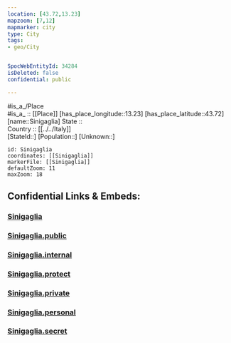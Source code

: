 ```yaml
---
location: [43.72,13.23] 
mapzoom: [7,12] 
mapmarker: city 
type: City
tags:
- geo/City


SpocWebEntityId: 34284
isDeleted: false
confidential: public

---
```

#is_a_/Place  
#is_a_ :: [[Place]] 
[has_place_longitude::13.23] 
[has_place_latitude::43.72] 
[name::Sinigaglia] 
State ::  
Country :: [[../../Italy]]  
[StateId::] 
[Population::] 
[Unknown::] 


```leaflet
id: Sinigaglia
coordinates: [[Sinigaglia]] 
markerFile: [[Sinigaglia]] 
defaultZoom: 11 
maxZoom: 18
```


## Confidential Links & Embeds: 

### [Sinigaglia](/_Standards/Earth/Continent/Europe/Europe~South/Italy/City/Sinigaglia.md) 

### [Sinigaglia.public](/_public/Earth/Continent/Europe/Europe~South/Italy/City/Sinigaglia.public.md) 

### [Sinigaglia.internal](/_internal/Earth/Continent/Europe/Europe~South/Italy/City/Sinigaglia.internal.md) 

### [Sinigaglia.protect](/_protect/Earth/Continent/Europe/Europe~South/Italy/City/Sinigaglia.protect.md) 

### [Sinigaglia.private](/_private/Earth/Continent/Europe/Europe~South/Italy/City/Sinigaglia.private.md) 

### [Sinigaglia.personal](/_personal/Earth/Continent/Europe/Europe~South/Italy/City/Sinigaglia.personal.md) 

### [Sinigaglia.secret](/_secret/Earth/Continent/Europe/Europe~South/Italy/City/Sinigaglia.secret.md)

